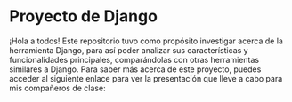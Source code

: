 # Proyecto de Django
¡Hola a todos! Este repositorio tuvo como propósito investigar acerca de la herramienta Django, para así poder analizar sus características y funcionalidades principales, comparándolas con otras herramientas similares a Django.
Para saber más acerca de este proyecto, puedes acceder al siguiente enlace para ver la presentación que lleve a cabo para mis compañeros de clase:
